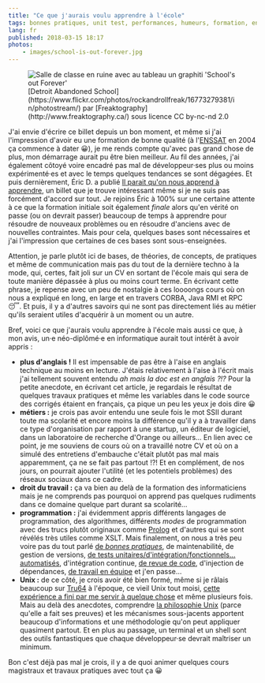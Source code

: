 ```yaml
---
title: "Ce que j'aurais voulu apprendre à l'école"
tags: bonnes pratiques, unit test, performances, humeurs, formation, enssat, métier, unix, shell
lang: fr
published: 2018-03-15 18:17
photos:
    - images/school-is-out-forever.jpg
---
```


<figure class="object-center">
    <img src="/images/660x/school-is-out-forever.jpg" alt="Salle de classe en ruine avec
    au tableau un graphiti 'School's out Forever'">
    <figcaption>
    [Detroit Abandoned
    School](https://www.flickr.com/photos/rockandrollfreak/16773279381/in/photostream/) par [Freaktography](http://www.freaktography.ca/) sous licence CC by-nc-nd 2.0
    </figcaption>
</figure>

J'ai envie d'écrire ce billet depuis un bon moment, et même si j'ai l'impression
d'avoir eu une formation de bonne qualité (à l'[ENSSAT](http://www.enssat.fr/) en 2004
ça commence à dater 😀), je me rends compte qu'avec pas grand chose de plus, mon
démarrage aurait pu être bien meilleur. Au fil des années, j'ai également côtoyé
voire encadré pas mal de développeur·ses plus ou moins expérimenté·es et avec le
temps quelques tendances se sont dégagées. Et puis dernièrement, Éric D. a
publié [Il parait qu'on nous apprend à
apprendre](https://n.survol.fr/n/il-parait-quon-nous-apprend-a-apprendre), un
billet que je trouve intéressant même si je ne suis pas forcément d'accord sur
tout. Je rejoins Éric à 100% sur une certaine attente à ce que la formation
initiale soit également *finale* alors qu'en vérité on passe (ou on devrait
passer) beaucoup de temps à
apprendre pour résoudre de nouveaux problèmes ou en résoudre d'anciens avec de
nouvelles contraintes. Mais pour cela, quelques bases sont nécessaires et j'ai
l'impression que certaines de ces bases sont sous-enseignées.

Attention, je parle plutôt ici de bases, de théories, de concepts, de pratiques
et même de communication mais pas du tout de la dernière techno à la mode, qui,
certes, fait joli sur un CV en sortant de l'école mais qui sera de toute manière
dépassée à plus ou moins court terme. En écrivant cette phrase, je repense avec
un peu de nostalgie à ces loooongs cours où on nous a expliqué en long, en large
et en travers CORBA, Java RMI et RPC 😴. Et puis, il y a d'autres savoirs qui ne
sont pas directement liés au métier qu'ils seraient utiles d'acquérir à un
moment ou un autre.

Bref, voici ce que j'aurais voulu apprendre à l'école mais aussi ce que, à mon
avis, un·e néo-diplômé·e en informatique aurait tout intérêt à avoir appris :

* **plus d'anglais !** Il est impensable de pas être à l'aise en anglais
  technique au moins en lecture. J'étais relativement à l'aise à l'écrit mais
  j'ai tellement souvent entendu *ah mais la doc est en anglais ?!?* Pour la
  petite anecdote, en écrivant cet article, je regardais le résultat de quelques
  travaux pratiques et même les variables dans le code source des corrigés
  étaient en français, ça pique un peu les yeux je dois dire 😀
* **métiers :** je crois pas avoir entendu une seule fois le mot SSII durant
  toute ma scolarité et encore moins la différence qu'il y a à travailler dans
  ce type d'organisation par rapport à une startup, un éditeur de logiciel, dans
  un laboratoire de recherche d'Orange ou ailleurs… En lien avec ce point, je me
  souviens de cours où on a travaillé notre CV et où on a simulé des entretiens
  d'embauche c'était plutôt pas mal mais apparemment, ça ne se fait pas
  partout&nbsp;!?! Et en complément, de nos jours, on pourrait ajouter l'utilité (et
  les potentiels problèmes) des réseaux sociaux dans ce cadre.
* **droit du travail :** ça va bien au delà de la formation des informaticiens
  mais je ne comprends pas pourquoi on apprend pas quelques rudiments dans ce
  domaine quelque part durant sa scolarité…
* **programmation :** j'ai évidemment appris différents langages de programmation,
  des algorithmes, différents *modes* de programmation avec des trucs plutôt
  originaux comme [Prolog](https://fr.wikipedia.org/wiki/Prolog) et d'autres qui
  se sont révélés très utiles comme XSLT. Mais finalement, on nous a très peu
  voire pas du tout parlé [de *bonnes pratiques*](/tag/bonnes-pratiques/), de maintenabilité, de gestion
  de versions, [de tests unitaires/d'intégration/fonctionnels… automatisés](/post/bon-test-unitaire-integration-fonctionnel/),
  d'intégration continue, [de revue de code](/post/vertus-revue-de-code/), d'injection de dépendances, [de
  travail en équipe](/post/travail-d-equipe/) et j'en passe…
* **Unix :** de ce côté, je crois avoir été bien formé, même si je râlais
  beaucoup sur [Tru64](https://fr.wikipedia.org/wiki/Tru64_UNIX) à l'époque, ce
  vieil Unix tout moisi, [cette expérience a fini par me servir à quelque
  chose](https://damien.pobel.fr/post/solaris-et-les-outils-gnu/) et même
  plusieurs fois. Mais au delà des anecdotes, comprendre [la philosophie
  Unix](https://fr.wikipedia.org/wiki/Philosophie_d%27Unix) (parce qu'elle a
  fait ses preuves) et les mécanismes sous-jacents apportent beaucoup
  d'informations et une méthodologie qu'on peut appliquer quasiment partout. Et
  en plus au passage, un terminal et un shell sont des outils fantastiques que
  chaque développeur·se devrait maîtriser un minimum.

Bon c'est déjà pas mal je crois, il y a de quoi animer quelques cours magistraux
et travaux pratiques avec tout ça 😀
